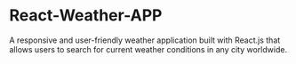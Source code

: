 # React-Weather-APP
A responsive and user-friendly weather application built with React.js that allows users to search for current weather conditions in any city worldwide.

